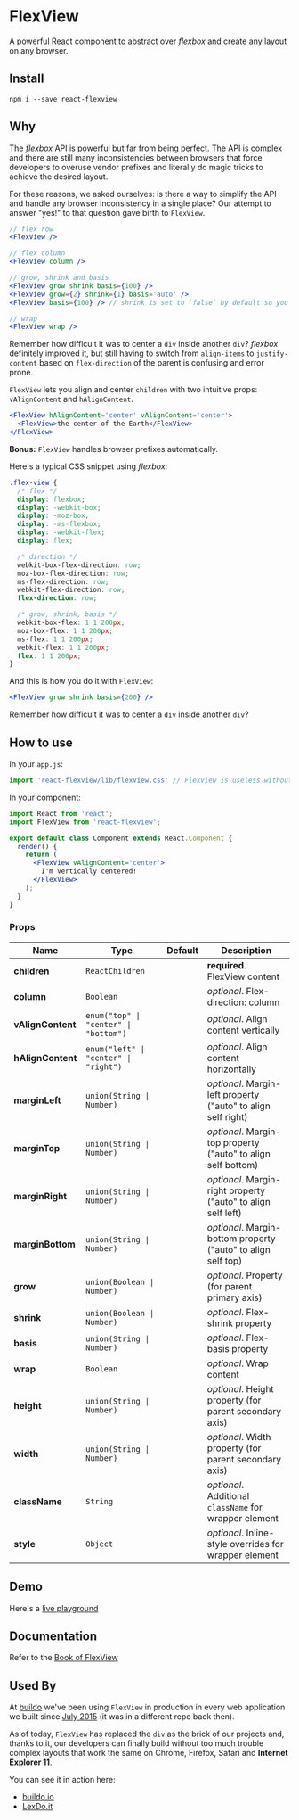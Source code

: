 # FlexView
A powerful React component to abstract over *flexbox* and create any layout on any browser.

## Install
```
npm i --save react-flexview
```

## Why
The *flexbox* API is powerful but far from being perfect.
The API is complex and there are still many inconsistencies between browsers that force developers to overuse vendor prefixes and literally do magic tricks to achieve the desired layout.

For these reasons, we asked ourselves: is there a way to simplify the API and handle any browser inconsistency in a single place? Our attempt to answer "yes!" to that question gave birth to `FlexView`.

```jsx
// flex row
<FlexView />

// flex column
<FlexView column />

// grow, shrink and basis
<FlexView grow shrink basis={100} />
<FlexView grow={2} shrink={1} basis='auto' />
<FlexView basis={100} /> // shrink is set to `false` by default so you're certain to a have it `100px` wide/tall

// wrap
<FlexView wrap />
```

Remember how difficult it was to center a `div` inside another `div`? *flexbox* definitely improved it, but still having to switch from `align-items` to `justify-content` based on `flex-direction` of the parent is confusing and error prone.

`FlexView` lets you align and center `children` with two intuitive props: `vAlignContent` and `hAlignContent`.

```jsx
<FlexView hAlignContent='center' vAlignContent='center'>
  <FlexView>the center of the Earth</FlexView>
</FlexView>
```

**Bonus:** `FlexView` handles browser prefixes automatically.

Here's a typical CSS snippet using *flexbox*:

```css
.flex-view {
  /* flex */
  display: flexbox;
  display: -webkit-box;
  display: -moz-box;
  display: -ms-flexbox;
  display: -webkit-flex;
  display: flex;

  /* direction */
  webkit-box-flex-direction: row;
  moz-box-flex-direction: row;
  ms-flex-direction: row;
  webkit-flex-direction: row;
  flex-direction: row;

  /* grow, shrink, basis */
  webkit-box-flex: 1 1 200px;
  moz-box-flex: 1 1 200px;
  ms-flex: 1 1 200px;
  webkit-flex: 1 1 200px;
  flex: 1 1 200px;
}
```

And this is how you do it with `FlexView`:

```jsx
<FlexView grow shrink basis={200} />
```

Remember how difficult it was to center a `div` inside another `div`?

## How to use
In your `app.js`:

```js
import 'react-flexview/lib/flexView.css' // FlexView is useless without its style
```

In your component:

```jsx
import React from 'react';
import FlexView from 'react-flexview';

export default class Component extends React.Component {
  render() {
    return (
      <FlexView vAlignContent='center'>
        I'm vertically centered!
      </FlexView>
    );
  }
}
```

### Props
|Name|Type|Default|Description|
|----|----|-------|-----------|
| **children** | <code>ReactChildren</code> |  | **required**. FlexView content |
| **column** | <code>Boolean</code> |  | *optional*. Flex-direction: column |
| **vAlignContent** | <code>enum("top" &#124; "center" &#124; "bottom")</code> |  | *optional*. Align content vertically |
| **hAlignContent** | <code>enum("left" &#124; "center" &#124; "right")</code> |  | *optional*. Align content horizontally |
| **marginLeft** | <code>union(String &#124; Number)</code> |  | *optional*. Margin-left property ("auto" to align self right) |
| **marginTop** | <code>union(String &#124; Number)</code> |  | *optional*. Margin-top property ("auto" to align self bottom) |
| **marginRight** | <code>union(String &#124; Number)</code> |  | *optional*. Margin-right property ("auto" to align self left) |
| **marginBottom** | <code>union(String &#124; Number)</code> |  | *optional*. Margin-bottom property ("auto" to align self top) |
| **grow** | <code>union(Boolean &#124; Number)</code> |  | *optional*. Property (for parent primary axis) |
| **shrink** | <code>union(Boolean &#124; Number)</code> |  | *optional*. Flex-shrink property |
| **basis** | <code>union(String &#124; Number)</code> |  | *optional*. Flex-basis property |
| **wrap** | <code>Boolean</code> |  | *optional*. Wrap content |
| **height** | <code>union(String &#124; Number)</code> |  | *optional*. Height property (for parent secondary axis) |
| **width** | <code>union(String &#124; Number)</code> |  | *optional*. Width property (for parent secondary axis) |
| **className** | <code>String</code> |  | *optional*. Additional `className` for wrapper element |
| **style** | <code>Object</code> |  | *optional*. Inline-style overrides for wrapper element |


## Demo
Here's a [live playground](http://react-components.buildo.io/#flexview)

## Documentation
Refer to the [Book of FlexView](http://buildo.github.io/react-flexview/)

## Used By
At [buildo](https://buildo.io/) we've been using `FlexView` in production in every web application we built since [July 2015](https://github.com/buildo/react-components/pull/7) (it was in a different repo back then).

As of today, `FlexView` has replaced the `div` as the brick of our projects and, thanks to it, our developers can finally build without too much trouble complex layouts that work the same on Chrome, Firefox, Safari and **Internet Explorer 11**.

You can see it in action here:
- [buildo.io](https://buildo.io/)
- [LexDo.it](https://www.lexdo.it/)
